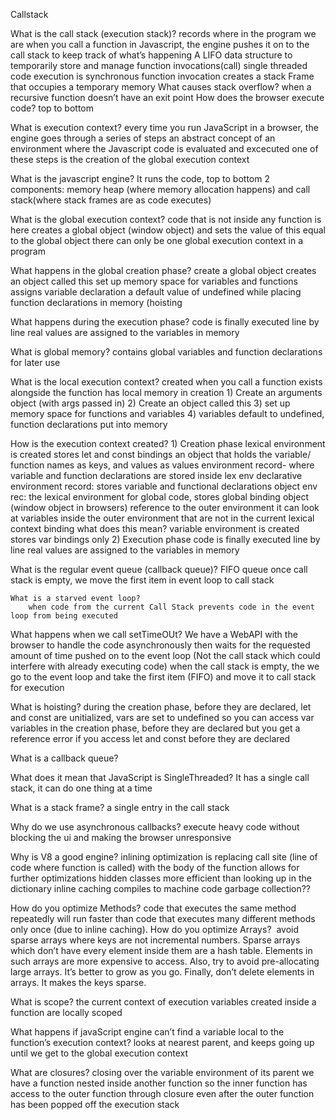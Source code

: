 Callstack

What is the call stack (execution stack)?
	records where in the program we are
	when you call a function in Javascript, the engine pushes it on to the call stack to keep track of what’s happening
	A LIFO data structure to temporarily store and manage function invocations(call)
	single threaded
	code execution is synchronous
	function invocation creates a stack Frame that occupies a temporary memory
What causes stack overflow?
	when a recursive function doesn’t have an exit point
How does the browser execute code?
	top to bottom

What is execution context?
	every time you run JavaScript in a browser, the engine goes through a series of steps
	an abstract concept of an environment where the Javascript code is evaluated and excecuted
	one of these steps is the creation of the global execution context

What is the javascript engine?
	It runs the code, top to bottom
	2 components: memory heap (where memory allocation happens) and call stack(where stack frames are as code executes)

What is the global execution context?
	code that is not inside any function is here
	creates a global object (window object) and sets the value of this equal to the global object
	there can only be one global execution context in a program

What happens in the global creation phase?
	create a global object
	creates an object called this
	set up memory space for variables and functions
	assigns variable declaration a default value of undefined while placing function declarations in memory (hoisting

What happens during the execution phase?
		code is finally executed line by line
		real values are assigned to the variables in memory

What is global memory?
	contains global variables and function declarations for later use

What is the local execution context?
	created when you call a function
	exists alongside the function
	has local memory
	in creation
		1) Create an arguments object (with args passed in)
		2) Create an object called this
		3) set up memory space for functions and variables
		4) variables default to undefined, function declarations put into memory

How is the execution context created?
	1) Creation phase
		lexical environment is created
			stores let and const bindings
			an object that holds the variable/ function names as keys, and values as values
			environment record- where variable and function declarations are stored inside lex env
				declarative environment record: stores variable and functional declarations
				object env rec: the lexical environment for global code, stores global binding object (window object in browsers)
			reference to the outer environment
				it can look at variables inside the outer environment that are not in the current lexical context
			binding
				what does this mean?
		variable environment is created
			stores var bindings only
	2) Execution phase
		code is finally executed line by line
		real values are assigned to the variables in memory



What is the regular event queue (callback queue)?
	FIFO queue
	once call stack is empty, we move the first item in event loop to call stack
	
	What is a starved event loop?
		when code from the current Call Stack prevents code in the event loop from being executed
What happens when we call setTimeOUt?
	We have a WebAPI with the browser to handle the code asynchronously
	then waits for the requested amount of time
	pushed on to the event loop (Not the call stack which could interfere with already executing code)
	when the call stack is empty, the we go to the event loop and take the first item (FIFO) and move it to call stack for execution

What is hoisting?
	during the creation phase, before they are declared, let and const are unitialized, vars are set to undefined
	so you can access var variables in the creation phase, before they are declared but you get a reference error if you access let and const before they are declared

What is a callback queue?

What does it mean that JavaScript is SingleThreaded?
	It has a single call stack, it can do one thing at a time

What is a stack frame?
	a single entry in the call stack

Why do we use asynchronous callbacks?
	execute heavy code without blocking the ui and making the browser unresponsive

Why is V8 a good engine?
	inlining
		optimization is replacing call site (line of code where function is called) with the body of the function
		allows for further optimizations
	hidden classes
		more efficient than looking up in the dictionary
	inline caching
	compiles to machine code
	garbage collection??
		

How do you optimize Methods?
	code that executes the same method repeatedly will run faster than code that executes many different methods only once (due to inline caching).
How do you optimize Arrays?
	 avoid sparse arrays where keys are not incremental numbers. Sparse arrays which don’t have every element inside them are a hash table. Elements in such arrays are more 		expensive to access. Also, try to avoid pre-allocating large arrays. It’s better to grow as you go. Finally, don’t delete elements in arrays. It makes the keys sparse.

What is scope?
	the current context of execution
	variables created inside a function are locally scoped

What happens if javaScript engine can’t find a variable local to the function’s execution context?
	looks at nearest parent, and keeps going up until we get to the global execution context

What are closures?
	closing over the variable environment of its parent
	we have a function nested inside another function
	so the inner function has access to the outer function through closure even after the outer function has been popped off the execution stack